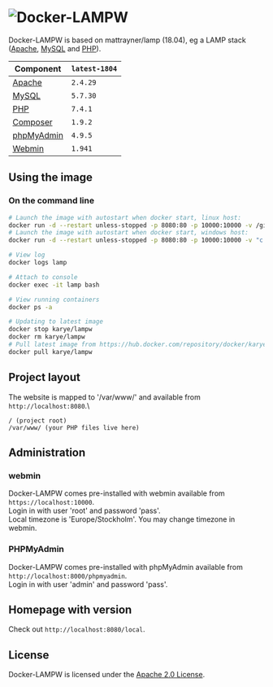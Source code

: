 # ![Docker-LAMPW][logo]
Docker-LAMPW is based on mattrayner/lamp (18.04), eg a LAMP stack ([Apache][apache], [MySQL][mysql] and [PHP][php]).

Component | `latest-1804`
---|---
[Apache][apache] |`2.4.29`
[MySQL][mysql] |`5.7.30`
[PHP][php] | `7.4.1`
[Composer][composer] | `1.9.2`
[phpMyAdmin][phpmyadmin] | `4.9.5`
[Webmin][webmin] | `1.941`

## Using the image
### On the command line
```bash
# Launch the image with autostart when docker start, linux host:
docker run -d --restart unless-stopped -p 8080:80 -p 10000:10000 -v /github/root:/var/www -v /github/root/mysql:/var/lib/mysql --name lamp karye/lampw
# Launch the image with autostart when docker start, windows host:
docker run -d --restart unless-stopped -p 8080:80 -p 10000:10000 -v "c:\github\root":/var/www -v "c:\github\mysql":/var/lib/mysql --name lamp karye/lampw

# View log
docker logs lamp

# Attach to console
docker exec -it lamp bash

# View running containers
docker ps -a

# Updating to latest image
docker stop karye/lampw
docker rm karye/lampw
# Pull latest image from https://hub.docker.com/repository/docker/karye/lampw
docker pull karye/lampw
```

## Project layout
The website is mapped to '/var/www/' and available from `http://localhost:8080`.\
```
/ (project root)
/var/www/ (your PHP files live here)
```

## Administration
### webmin
Docker-LAMPW comes pre-installed with webmin available from `https://localhost:10000`.\
Login in with user 'root' and password 'pass'.\
Local timezone is 'Europe/Stockholm'. You may change timezone in webmin.

### PHPMyAdmin
Docker-LAMPW comes pre-installed with phpMyAdmin available from `http://localhost:8000/phpmyadmin`.\
Login in with user 'admin' and password 'pass'.

## Homepage with version
Check out `http://localhost:8080/local`.

## License
Docker-LAMPW is licensed under the [Apache 2.0 License][info-license].

[logo]: https://cdn.rawgit.com/mattrayner/docker-lamp/831976c022782e592b7e2758464b2a9efe3da042/docs/logo.svg

[apache]: http://www.apache.org/
[mysql]: https://www.mysql.com/
[php]: http://php.net/
[composer]: https://getcomposer.org/
[phpmyadmin]: https://www.phpmyadmin.net/
[Webmin]: http://www.webmin.com/

[end-of-life]: http://php.net/supported-versions.php

[info-docker-hub]: https://hub.docker.com/r/mattrayner/lamp
[info-license]: LICENSE